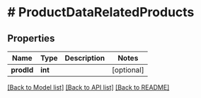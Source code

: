 # # ProductDataRelatedProducts

## Properties

Name | Type | Description | Notes
------------ | ------------- | ------------- | -------------
**prodId** | **int** |  | [optional]

[[Back to Model list]](../../README.md#models) [[Back to API list]](../../README.md#endpoints) [[Back to README]](../../README.md)
